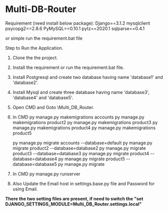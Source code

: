 # Multi-DB-Router

Requirement (need install below package):
Django==3.1.2
mysqlclient 
psycopg2==2.8.6
PyMySQL==0.10.1
pytz==2020.1
sqlparse==0.4.1

or simple run the requirement.bat file

Step to Run the Application.
1. Clone the the project.
2. Install the requirement or run the requirement.bat file.
3. Install Postgresql and create two database having name 'database1' and 'database2'.
4. Install Mysql and create three database having name 'database3', 'database4' and 'database5'.
5. Open CMD and Goto \Multi_DB_Router.
6. In CMD 
      py manage.py makemigrations accounts
      py manage.py makemigrations product2
      py manage.py makemigrations product3
      py manage.py makemigrations product4
      py manage.py makemigrations product5
      
      py manage.py migrate accounts --database=default
      py manage.py migrate product2 --database=database2
      py manage.py migrate product3 --database=database3
      py manage.py migrate product4 --database=database4
      py manage.py migrate product5 --database=database5
      py manage.py migrate
7. In CMD
      py manage.py runserver
8. Also Update the Email host in settings.base.py file and Password for using Email.


**There the two setting files are present, if need to switch the "set DJANGO_SETTINGS_MODULE=Multi_DB_Router.settings.local"**
